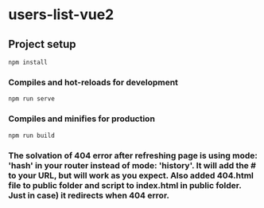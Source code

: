 # users-list-vue2

## Project setup
```
npm install
```

### Compiles and hot-reloads for development
```
npm run serve
```

### Compiles and minifies for production
```
npm run build
```

###  The solvation of 404 error after refreshing page is using mode: 'hash' in your router instead of mode: 'history'. It will add the # to your URL, but will work as you expect. Also added 404.html file to public folder and script to index.html in public folder. Just in case) it redirects when 404 error. 

